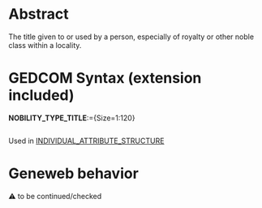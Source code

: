﻿# Abstract
The title given to or used by a person, especially of royalty or other noble class within a locality.


# GEDCOM Syntax (extension included)

**NOBILITY_TYPE_TITLE**:={Size=1:120}
<pre>
</pre>
Used in <a href=Ged.INDIVIDUAL_ATTRIBUTE_STRUCTURE.md>INDIVIDUAL_ATTRIBUTE_STRUCTURE</a><br />

# Geneweb behavior


:warning: to be continued/checked

